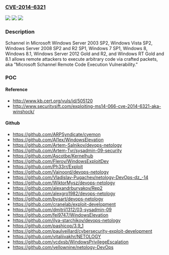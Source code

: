 ### [CVE-2014-6321](https://cve.mitre.org/cgi-bin/cvename.cgi?name=CVE-2014-6321)
![](https://img.shields.io/static/v1?label=Product&message=n%2Fa&color=blue)
![](https://img.shields.io/static/v1?label=Version&message=n%2Fa&color=blue)
![](https://img.shields.io/static/v1?label=Vulnerability&message=n%2Fa&color=brighgreen)

### Description

Schannel in Microsoft Windows Server 2003 SP2, Windows Vista SP2, Windows Server 2008 SP2 and R2 SP1, Windows 7 SP1, Windows 8, Windows 8.1, Windows Server 2012 Gold and R2, and Windows RT Gold and 8.1 allows remote attackers to execute arbitrary code via crafted packets, aka "Microsoft Schannel Remote Code Execution Vulnerability."

### POC

#### Reference
- http://www.kb.cert.org/vuls/id/505120
- http://www.securitysift.com/exploiting-ms14-066-cve-2014-6321-aka-winshock/

#### Github
- https://github.com/ARPSyndicate/cvemon
- https://github.com/Al1ex/WindowsElevation
- https://github.com/Artem-Salnikov/devops-netology
- https://github.com/Artem-Tvr/sysadmin-09-security
- https://github.com/Ascotbe/Kernelhub
- https://github.com/Flerov/WindowsExploitDev
- https://github.com/Ph33rr/Exploit
- https://github.com/Vainoord/devops-netology
- https://github.com/Vladislav-Pugachev/netology-DevOps-dz_-14
- https://github.com/WiktorMysz/devops-netology
- https://github.com/alexandrburyakov/Rep2
- https://github.com/alexgro1982/devops-netology
- https://github.com/bysart/devops-netology
- https://github.com/cranelab/exploit-development
- https://github.com/dmitrii1312/03-sysadmin-09
- https://github.com/fei9747/WindowsElevation
- https://github.com/ilya-starchikov/devops-netology
- https://github.com/pashicop/3.9_1
- https://github.com/paulveillard/cybersecurity-exploit-development
- https://github.com/vitaliivakhr/NETOLOGY
- https://github.com/ycdxsb/WindowsPrivilegeEscalation
- https://github.com/yellownine/netology-DevOps

